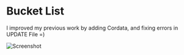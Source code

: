 # Bucket List

I improved my previous work by adding Cordata, and fixing errors in UPDATE File =)


![Screenshot](./Update/121.PNG)

